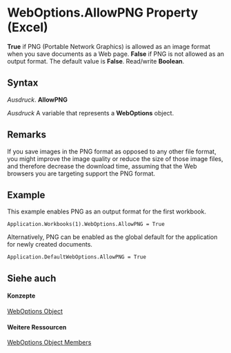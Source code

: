 
# WebOptions.AllowPNG Property (Excel)

 **True** if PNG (Portable Network Graphics) is allowed as an image format when you save documents as a Web page. **False** if PNG is not allowed as an output format. The default value is **False**. Read/write **Boolean**.


## Syntax

 _Ausdruck_. **AllowPNG**

 _Ausdruck_ A variable that represents a **WebOptions** object.


## Remarks

If you save images in the PNG format as opposed to any other file format, you might improve the image quality or reduce the size of those image files, and therefore decrease the download time, assuming that the Web browsers you are targeting support the PNG format.


## Example

This example enables PNG as an output format for the first workbook.


```
Application.Workbooks(1).WebOptions.AllowPNG = True
```

Alternatively, PNG can be enabled as the global default for the application for newly created documents.




```
Application.DefaultWebOptions.AllowPNG = True
```


## Siehe auch


#### Konzepte


[WebOptions Object](d573637f-1891-4602-c961-091795e47356.md)
#### Weitere Ressourcen


[WebOptions Object Members](http://msdn.microsoft.com/library/4188ab11-5d84-aed8-2a2e-17881dcebe67%28Office.15%29.aspx)